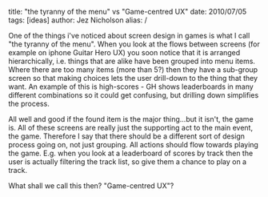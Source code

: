 title: "the tyranny of the menu" vs "Game-centred UX"
date: 2010/07/05
tags: [ideas]
author: Jez Nicholson
alias: /

One of the things i've noticed about screen design in games is what I call "the tyranny of the menu". When you look at the flows between screens (for example on iphone Guitar Hero UX) you soon notice that it is arranged hierarchically, i.e. things that are alike have been grouped into menu items. Where there are too many items (more than 5?) then they have a sub-group screen so that making choices lets the user drill-down to the thing that they want. An example of this is high-scores - GH shows leaderboards in many different combinations so it could get confusing, but drilling down simplifies the process.

All well and good if the found item is the major thing...but it isn't, the game is. All of these screens are really just the supporting act to the main event, the game. Therefore I say that there should be a different sort of design process going on, not just grouping. All actions should flow towards playing the game. E.g. when you look at a leaderboard of scores by track then the user is actually filtering the track list, so give them a chance to play on a track.

What shall we call this then? "Game-centred UX"?